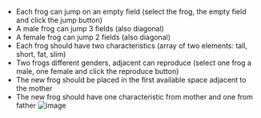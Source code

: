 - Each frog can jump on an empty field (select the frog, the empty field and click the jump button)
- A male frog can jump 3 fields (also diagonal)
- A female frog can jump 2 fields (also diagonal)
- Each frog should have two characteristics (array of two elements: tall, short, fat, slim)
- Two frogs different genders, adjacent can reproduce (select one frog a male, one female and click the reproduce button)
- The new frog should be placed in the first available space adjacent to the mother
- The new frog should have one characteristic from mother and one from father
![image](https://github.com/user-attachments/assets/c4307aa9-c104-4622-9719-f566f3f63f5a)
